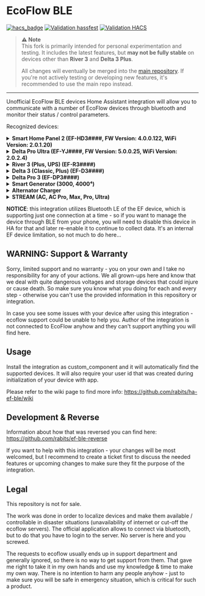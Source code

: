 # EcoFlow BLE

[![hacs_badge](https://img.shields.io/badge/HACS-Default-41BDF5.svg)](https://github.com/hacs/integration)
[![Validation hassfest](https://github.com/rabits/ha-ef-ble/actions/workflows/validate-hassfest.yaml/badge.svg)](https://github.com/rabits/ha-ef-ble/actions/workflows/validate-hassfest.yaml)
[![Validation HACS](https://github.com/rabits/ha-ef-ble/actions/workflows/validate-hacs.yaml/badge.svg)](https://github.com/rabits/ha-ef-ble/actions/workflows/validate-hacs.yaml)

> **⚠️ Note**  
> This fork is primarily intended for personal experimentation and testing. It includes
  the latest features, but **may not be fully stable** on devices other than **River 3**
  and **Delta 3 Plus**.  
>  
> All changes will eventually be merged into the [main repository](https://github.com/rabits/ha-ef-ble).
  If you're not actively testing or developing new features, it's recommended to use the
  main repo instead.

---

Unofficial EcoFlow BLE devices Home Assistant integration will allow you to communicate with a
number of EcoFlow devices through bluetooth and monitor their status / control parameters.

Recognized devices:
<details><summary>
<b>Smart Home Panel 2 (EF-HD3####, FW Version: 4.0.0.122, WiFi Version: 2.0.1.20)</b>
</summary>

| *Sensors*                      |
|--------------------------------|
| Battery Level                  |
| Input Power                    |
| Output Power                   |
| Grid Power                     |
| Power In Use                   |
| Circuit Power (Each Circuit)   |
| Circuit Current (Each Circuit) |
| Channel Current (Each Channel) |
</details>
<details><summary>
<b>Delta Pro Ultra (EF-YJ####, FW Version: 5.0.0.25, WiFi Version: 2.0.2.4)</b>
</summary>

| *Sensors*                            |
|--------------------------------------|
| Battery Level                        |
| Individual Battery Levels (disabled) |
| Input Power                          |
| Output Power                         |
| Low Voltage Solar Power              |
| High Voltage Solar Power             |
| AC L1 (1) Output Power               |
| AC L1 (2) Output Power               |
| AC L2 (1) Output Power               |
| AC L2 (2) Output Power               |
| AC TT-30R Output Power               |
| AC L14-30P Output Power              |
| AC I/O Output Power                  |
</details>
<details><summary>
<b>River 3 (Plus, UPS) (EF-R3####)</b>
</summary>

| *Sensors*                       | *Switches*     | *Sliders*            | *Selects*        |
|---------------------------------|----------------|----------------------|------------------|
| AC Input Energy                 | AC Port        | Backup Reserve Level | Led Mode⁺        |
| AC Input Power                  | DC Port        | Max Charge Limit     | DC Charging Type |
| AC Output Energy                | Backup Reserve | Min Discharge Limit  |                  |
| AC Output Power                 |                | AC Charging Speed    |                  |
| Main Battery Level ⁺            |                | DC Charging Max Amps |                  |
| Battery Level                   |                |                      |                  |
| DC 12V Port Output Energy       |                |                      |                  |
| DC 12V Port Output Power        |                |                      |                  |
| DC Input Energy                 |                |                      |                  |
| DC Input Power                  |                |                      |                  |
| Input Energy Total              |                |                      |                  |
| Input Power Total               |                |                      |                  |
| Output Energy Total             |                |                      |                  |
| Output Power Total              |                |                      |                  |
| USB A Output Energy             |                |                      |                  |
| USB A Output Power              |                |                      |                  |
| USB C Output Energy             |                |                      |                  |
| USB C Output Power              |                |                      |                  |
| Battery Input Power (disabled)  |                |                      |                  |
| Battery Output Power (disabled) |                |                      |                  |
| Cell Temperature (disabled)     |                |                      |                  |

⁺ Only available on Plus variant

**NOTE**: AC Input Energy sensor is not working as intended - this is a bug in firmware. If you
need this sensor, create integral helper from AC Input Power instead. Also see
[this issue](https://github.com/rabits/ha-ef-ble/issues/73).

**WARNING**: This integration allows to set Backup Reserve Limit to Min Discharge Limit that may cause
your AC ports to turn off it it hits this limit. The official application allows you to do the same,
so it is also possible to set it from this integration but be aware that this is most likely a bug.
See more info in [this issue](https://github.com/rabits/ha-ef-ble/issues/78).
</details>

<details><summary>
<b>Delta 3 (Classic, Plus) (EF-D3####)</b>
</summary>

| *Sensors*                       | *Switches*     | *Sliders*                  |
|---------------------------------|----------------|----------------------------|
| Main Battery Level              | AC Ports       | Backup Reserve Level       |
| Battery Level                   | DC Ports       | Max Charge Limit           |
| AC Input Power                  | Backup Reserve | Min Discharge Limit        |
| AC Output Power                 | USB Ports ¹    | AC Charging Speed          |
| DC 12V Port Output Power        |                | DC Charging Max Amps       |
| DC Port Input Power             |                | DC (2) Charging Max Amps ⁺ |
| DC Port Input State             |                |                            |
| DC Port (2) Input Power⁺        |                |                            |
| DC Port (2) Input State⁺        |                |                            |
| Solar Power                     |                |                            |
| Solar Power (2) ⁺               |                |                            |
| Input Power Total               |                |                            |
| Output Power Total              |                |                            |
| USB A Output Power              |                |                            |
| USB A (2) Output Power          |                |                            |
| USB C Output Power              |                |                            |
| USB C (2) Output Power          |                |                            |
| AC Plugged In                   |                |                            |
| Battery Input Power (disabled)  |                |                            |
| Battery Output Power (disabled) |                |                            |
| Cell Temperature (disabled)     |                |                            |

⁺ Only available on Plus variant  
¹ Not available on Classic

**NOTE**: Delta 3 models do not expose energy sensors - to use it for Energy dashboard,
you have to create it yourself, see this section from the official
[Home Assistant FAQ](https://www.home-assistant.io/docs/energy/faq/#creating-an-energy-sensor-out-of-a-power-sensor)
</details>

<details><summary>
<b>Delta Pro 3 (EF-DP3####)</b>
</summary>

| *Sensors*                   | *Switches*     | *Sliders*            |
|-----------------------------|----------------|----------------------|
| Main Battery Level          | AC Ports       | Backup Reserve Level |
| Battery Level               | DC Ports       | Max Charge Limit     |
| AC Input Power              | Backup Reserve | Min Discharge Limit  |
| AC LV Output Power          |                | AC Charging Speed    |
| AC HV Output Power          |                |                      |
| DC 12V Output Power         |                |                      |
| DC LV Input Power           |                |                      |
| DC LV Input State           |                |                      |
| DC HV Input Power           |                |                      |
| DC HV Input State           |                |                      |
| Solar LV Power              |                |                      |
| Solar HV Power              |                |                      |
| Input Power Total           |                |                      |
| Output Power Total          |                |                      |
| USB A Output Power          |                |                      |
| USB A (2) Output Power      |                |                      |
| USB C Output Power          |                |                      |
| USB C (2) Output Power      |                |                      |
| AC Plugged In               |                |                      |
| Cell Temperature (disabled) |                |                      |

**NOTE**: Delta 3 Pro does not expose energy sensors - to use it for Energy dashboard,
you have to create it yourself, see this section from the official
[Home Assistant FAQ](https://www.home-assistant.io/docs/energy/faq/#creating-an-energy-sensor-out-of-a-power-sensor)
</details>

<details><summary>
<b>Smart Generator (3000, 4000⁴)</b>
</summary>

| *Sensors*              | *Switches*           | *Sliders*  | *Selects*        |
|------------------------|----------------------|------------|------------------|
| Output Power           | Engine               | Gas Weight | Performance Mode |
| AC Output Power        | Self Start           |            | Gas Unit         |
| Engine State           | LPG Level Monitoring |            |                  |
| Fuel Type              | AC Ports             |            |                  |
| Gas Consumption        |                      |            |                  |
| Abnormal State         |                      |            |                  |
| Internal Battery Power |                      |            |                  |
| Internal Battery State |                      |            |                  |
| XT150 Battery Level ⁴  |                      |            |                  |
| XT150 Charge Type ⁴    |                      |            |                  |

⁴ Only available on 4000 variant
</details>

<details><summary>
<b>Alternator Charger</b>
</summary>

| *Sensors*           | *Switches* | *Sliders*                | *Selects*    |
|---------------------|------------|--------------------------|--------------|
| Battery Level       | Charger    | Start Voltage            | Charger Mode |
| Battery Temperature |            | Reverse Charging Current |              |
| DC Power            |            | Charging Current         |              |
| Battery Voltage     |            | Power Limit              |              |
</details>

<details><summary>
<b>STREAM (AC, AC Pro, Max, Pro, Ultra)</b>
</summary>

| *Sensors*                   | *Switches*  | *Sliders*             | *Selects*       |
|-----------------------------|-------------|-----------------------|-----------------|
| Battery Level               | Feed Grid   | Feed Grid Power Limit | Energy Strategy |
| Grid Power                  | AC (1) ᴬᴹᴾᵁ | Backup Reserve Level  |                 |
| Grid Voltage                | AC (2) ᴬᴾᵁ  | Charge Limit          |                 |
| Grid Frequency              |             | Discharge Limit       |                 |
| Load from Battery           |             | Base Load Power ¹     |                 |
| Load from Grid              |             |                       |                 |
| Load from PVᴹᴾᵁ             |             |                       |                 |
| AC (1) Power ᴬᴹᴾᵁ           |             |                       |                 |
| AC (2) Power ᴬᴾᵁ            |             |                       |                 |
| PV (1) Poweri ᴹᴾᵁ           |             |                       |                 |
| PV (2) Power ᴹᴾᵁ            |             |                       |                 |
| PV (3) Power ᴾᵁ             |             |                       |                 |
| PV (4) Power ᵁ              |             |                       |                 |
| Cell Temperature (disabled) |             |                       |                 |

ᴬ Only available on AC Pro variant  
ᴹ Only available on Max variant  
ᴾ Only available on Pro variant  
ᵁ Only available on Ultra variant  
¹ Not available when there's no base load timeframe or more than 1 timeframe configured.
</details>

</p>

**NOTICE**: this integration utilizes Bluetooth LE of the EF device, which is supporting just one
connection at a time - so if you want to manage the device through BLE from your phone, you will
need to disable this device in HA for that and later re-enable it to continue to collect data. It's
an internal EF device limitation, so not much to do here...

## WARNING: Support & Warranty

Sorry, limited support and no warranty - you on your own and I take no responsibility for any of
your actions. We all grown-ups here and know that we deal with quite dangerous voltages and storage
devices that could injure or cause death. So make sure you know what you doing for each and every
step - otherwise you can't use the provided information in this repository or integration.

In case you see some issues with your device after using this integration - ecoflow support could
be unable to help you. Author of the integration is not connected to EcoFlow anyhow and they can't
support anything you will find here.

## Usage

Install the integration as custom_component and it will automatically find the supported devices.
It will also require your user id that was created during initialization of your device with app.

Please refer to the wiki page to find more info: <https://github.com/rabits/ha-ef-ble/wiki>

## Development & Reverse

Information about how that was reversed you can find here: <https://github.com/rabits/ef-ble-reverse>

If you want to help with this integration - your changes will be most welcomed, but I recommend to
create a ticket first to discuss the needed features or upcoming changes to make sure they fit the
purpose of the integration.

## Legal

This repository is not for sale.

The work was done in order to localize devices and make them available / controllable in disaster
situations (unavailability of internet or cut-off the ecoflow servers). The official application
allows to connect via bluetooth, but to do that you have to login to the server. No server is here
and you screwed.

The requests to ecoflow usually ends up in support department and generally ignored, so there is no
way to get support from them. That gave me right to take it in my own hands and use my knowledge &
time to make my own way. There is no intention to harm any people anyhow - just to make sure you
will be safe in emergency situation, which is critical for such a product.
